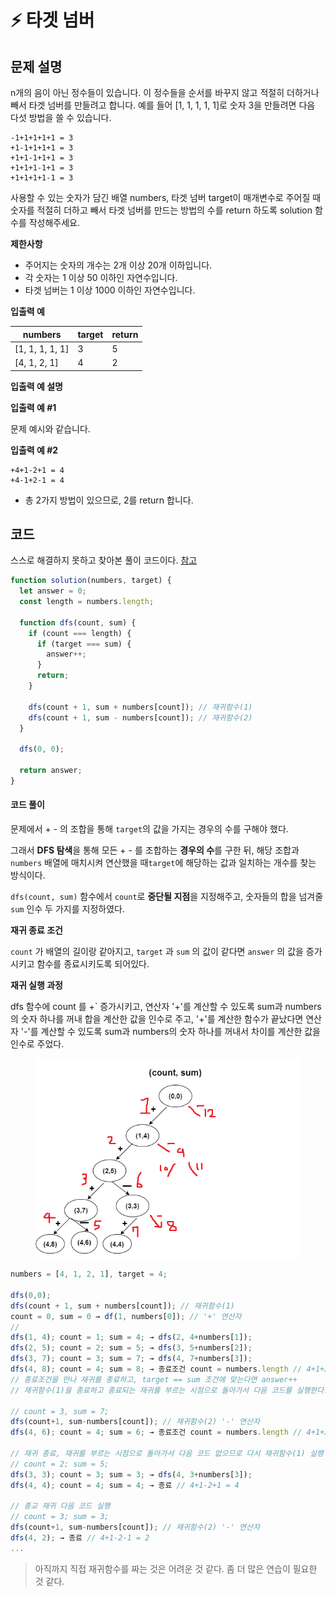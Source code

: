 # ⚡ 타겟 넘버

## **문제 설명**

n개의 음이 아닌 정수들이 있습니다. 이 정수들을 순서를 바꾸지 않고 적절히 더하거나 빼서 타겟 넘버를 만들려고 합니다. 예를 들어 \[1, 1, 1, 1, 1]로 숫자 3을 만들려면 다음 다섯 방법을 쓸 수 있습니다.

```
-1+1+1+1+1 = 3
+1-1+1+1+1 = 3
+1+1-1+1+1 = 3
+1+1+1-1+1 = 3
+1+1+1+1-1 = 3
```

사용할 수 있는 숫자가 담긴 배열 numbers, 타겟 넘버 target이 매개변수로 주어질 때 숫자를 적절히 더하고 빼서 타겟 넘버를 만드는 방법의 수를 return 하도록 solution 함수를 작성해주세요.

**제한사항**

* 주어지는 숫자의 개수는 2개 이상 20개 이하입니다.
* 각 숫자는 1 이상 50 이하인 자연수입니다.
* 타겟 넘버는 1 이상 1000 이하인 자연수입니다.

**입출력 예**

| numbers          | target | return |
| ---------------- | ------ | ------ |
| \[1, 1, 1, 1, 1] | 3      | 5      |
| \[4, 1, 2, 1]    | 4      | 2      |

**입출력 예 설명**

**입출력 예 #1**

문제 예시와 같습니다.

**입출력 예 #2**

```
+4+1-2+1 = 4
+4-1+2-1 = 4
```

* 총 2가지 방법이 있으므로, 2를 return 합니다.



## 코드

스스로 해결하지 못하고 찾아본 풀이 코드이다. [참고](https://yong-nyong.tistory.com/41)

```javascript
function solution(numbers, target) {
  let answer = 0;
  const length = numbers.length;

  function dfs(count, sum) {
    if (count === length) {
      if (target === sum) {
        answer++;
      }
      return;
    }

    dfs(count + 1, sum + numbers[count]); // 재귀함수(1)
    dfs(count + 1, sum - numbers[count]); // 재귀함수(2)
  }

  dfs(0, 0);

  return answer;
}
```

#### 코드 풀이

문제에서 + - 의 조합을 통해 `target`의 값을 가지는 경우의 수를 구해야 했다.&#x20;

그래서 **DFS 탐색**을 통해 모든 + - 를 조합하는 **경우의 수**를 구한 뒤, 해당 조합과 `numbers` 배열에 매치시켜 연산했을 때`target`에 해당하는 값과 일치하는 개수를 찾는 방식이다.

`dfs(count, sum)` 함수에서 `count`로 **중단될 지점**을 지정해주고, 숫자들의 합을 넘겨줄 `sum` 인수 두 가지를 지정하였다.



**재귀 종료 조건**

`count` 가 배열의 길이랑 같아지고, `target` 과 `sum` 의 값이 같다면 `answer` 의 값을 증가시키고 함수를 종료시키도록 되어있다.



**재귀 실행  과정**

dfs 함수에 count 를 +\` 증가시키고, 연산자 '+'를 계산할 수 있도록 sum과 numbers의 숫자 하나를 꺼내 합을 계산한 값을 인수로 주고, '+'를 계산한 함수가 끝났다면 연산자 '-'를 계산할 수 있도록 sum과 numbers의 숫자 하나를 꺼내서 차이를 계산한 값을 인수로 주었다.

<figure><img src="../../.gitbook/assets/image (2).png" alt=""><figcaption></figcaption></figure>

```javascript
numbers = [4, 1, 2, 1], target = 4;

dfs(0,0);
dfs(count + 1, sum + numbers[count]); // 재귀함수(1) 
count = 0, sum = 0 → df(1, numbers[0]); // '+' 연산자
//
dfs(1, 4); count = 1; sum = 4; → dfs(2, 4+numbers[1]);
dfs(2, 5); count = 2; sum = 5; → dfs(3, 5+numbers[2]);
dfs(3, 7); count = 3; sum = 7; → dfs(4, 7+numbers[3]);
dfs(4, 8); count = 4; sum = 8; → 종료조건 count = numbers.length // 4+1+2+1 = 8
// 종료조건을 만나 재귀를 종료하고, target == sum 조건에 맞는다면 answer++
// 재귀함수(1)을 종료하고 종료되는 재귀를 부르는 시점으로 돌아가서 다음 코드를 실행한다.

// count = 3, sum = 7;
dfs(count+1, sum-numbers[count]); // 재귀함수(2) '-' 연산자
dfs(4, 6); count = 4; sum = 6; → 종료조건 count = numbers.length // 4+1+2-1 = 6

// 재귀 종료, 재귀를 부르는 시점으로 돌아가서 다음 코드 없으므로 다시 재귀함수(1) 실행
// count = 2; sum = 5; 
dfs(3, 3); count = 3; sum = 3; → dfs(4, 3+numbers[3]);
dfs(4, 4); count = 4; sum = 4; → 종료 // 4+1-2+1 = 4

// 종교 재귀 다음 코드 실행
// count = 3; sum = 3;
dfs(count+1, sum-numbers[count]); // 재귀함수(2) '-' 연산자
dfs(4, 2); → 종료 // 4+1-2-1 = 2
...

```

> 아직까지 직접 재귀함수를 짜는 것은 어려운 것 같다. 좀 더 많은 연습이 필요한 것 같다.
